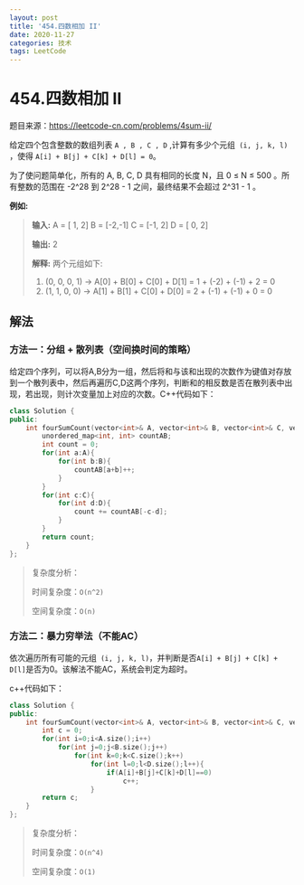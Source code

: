 ```yaml
---
layout: post
title: '454.四数相加 II'
date: 2020-11-27
categories: 技术
tags: LeetCode
---
```


# 454.四数相加 II

题目来源：https://leetcode-cn.com/problems/4sum-ii/

给定四个包含整数的数组列表 `A , B , C , D` ,计算有多少个元组` (i, j, k, l)` ，使得 `A[i] + B[j] + C[k] + D[l] = 0`。

为了使问题简单化，所有的 A, B, C, D 具有相同的长度 N，且 0 ≤ N ≤ 500 。所有整数的范围在 -2^28 到 2^28 - 1 之间，最终结果不会超过 2^31 - 1 。

**例如:**

> **输入:**
> A = [ 1, 2]
> B = [-2,-1]
> C = [-1, 2]
> D = [ 0, 2]
>
> **输出:**
> 2
>
> **解释:**
> 两个元组如下:
> 1. (0, 0, 0, 1) -> A[0] + B[0] + C[0] + D[1] = 1 + (-2) + (-1) + 2 = 0
> 2. (1, 1, 0, 0) -> A[1] + B[1] + C[0] + D[0] = 2 + (-1) + (-1) + 0 = 0
>

## 解法

### 方法一：分组 + 散列表（空间换时间的策略）

给定四个序列，可以将A,B分为一组，然后将和与该和出现的次数作为键值对存放到一个散列表中，然后再遍历C,D这两个序列，判断和的相反数是否在散列表中出现，若出现，则计次变量加上对应的次数。C++代码如下：

```c++
class Solution {
public:
    int fourSumCount(vector<int>& A, vector<int>& B, vector<int>& C, vector<int>& D) {
        unordered_map<int, int> countAB;
        int count = 0;
        for(int a:A){
            for(int b:B){
                countAB[a+b]++;
            }
        }
        for(int c:C){
            for(int d:D){
                count += countAB[-c-d];
            }
        }
        return count;
    }
};
```

>复杂度分析：
>
>时间复杂度：`O(n^2)`
>
>空间复杂度：`O(n)`

### 方法二：暴力穷举法（不能AC）

依次遍历所有可能的元组` (i, j, k, l)`，并判断是否`A[i] + B[j] + C[k] + D[l]`是否为0。该解法不能AC，系统会判定为超时。

c++代码如下：

```c++
class Solution {
public:
    int fourSumCount(vector<int>& A, vector<int>& B, vector<int>& C, vector<int>& D) {
        int c = 0;
        for(int i=0;i<A.size();i++)
            for(int j=0;j<B.size();j++)
                for(int k=0;k<C.size();k++)
                    for(int l=0;l<D.size();l++){
                        if(A[i]+B[j]+C[k]+D[l]==0)
                            c++;
                    }
        return c;
    }
};
```

> 复杂度分析：
>
> 时间复杂度：`O(n^4)`
>
> 空间复杂度：`O(1)`

